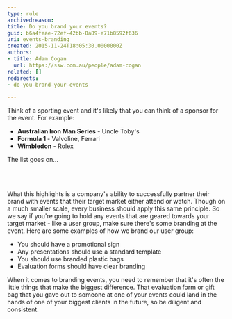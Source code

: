 ```yaml
---
type: rule
archivedreason: 
title: Do you brand your events?
guid: b6a4feae-72ef-42bb-8a89-e71b8592f636
uri: events-branding
created: 2015-11-24T18:05:30.0000000Z
authors:
- title: Adam Cogan
  url: https://ssw.com.au/people/adam-cogan
related: []
redirects:
- do-you-brand-your-events

---
```



<p>Think of a sporting event and it's likely that you can think of a sponsor for the event. For example&#58;</p><ul><li><b>Australian Iron Man Series</b> - Uncle Toby's</li><li><b>Formula 1 </b>- ​Valvoline, Ferrari</li><li><b>Wimbledon</b> - Rolex</li></ul><p>The list goes on...</p>
<br><excerpt class='endintro'></excerpt><br>
<p>What this highlights is a company's ability to successfully partner their brand with events that their target market either attend or watch. Though on a much smaller scale, every business should apply this same principle. So we say if you're going to hold any events that are geared towards your target market - like a user group, make sure there's some branding at the event. Here are some examples of how we brand our user group&#58;</p><ul><li>You should have a promotional sign</li><li>Any presentations should use a standard template</li><li>You should use branded plastic bags</li><li>Evaluation forms should have clear branding</li></ul><p>When it comes to branding events, you need to remember that it's often the little things that make the biggest difference. That evaluation form or gift bag that you gave out to someone at one of your events could land in the hands of one of your biggest clients in the future, so be diligent and consistent.​</p>


